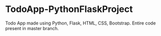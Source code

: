 # TodoApp-PythonFlaskProject
Todo App made using Python, Flask, HTML, CSS, Bootstrap.
Entire code present in master branch.

